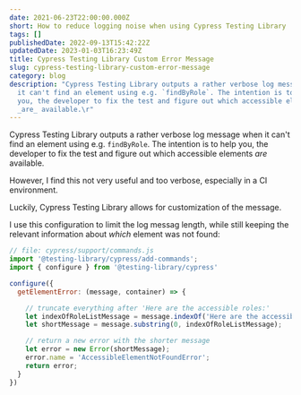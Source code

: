 ```yaml
---
date: 2021-06-23T22:00:00.000Z
short: How to reduce logging noise when using Cypress Testing Library
tags: []
publishedDate: 2022-09-13T15:42:22Z
updatedDate: 2023-01-03T16:23:49Z
title: Cypress Testing Library Custom Error Message
slug: cypress-testing-library-custom-error-message
category: blog
description: "Cypress Testing Library outputs a rather verbose log message when
  it can't find an element using e.g. `findByRole`. The intention is to help
  you, the developer to fix the test and figure out which accessible elements
  _are_ available.\r"
---
```



Cypress Testing Library outputs a rather verbose log message when it can't find an element using e.g. `findByRole`. The intention is to help you, the developer to fix the test and figure out which accessible elements _are_ available.

However, I find this not very useful and too verbose, especially in a CI environment.

Luckily, Cypress Testing Library allows for customization of the message.

I use this configuration to limit the log messag length, while still keeping the relevant information about _which_ element was not found:

```js
// file: cypress/support/commands.js
import '@testing-library/cypress/add-commands';
import { configure } from '@testing-library/cypress'

configure({
  getElementError: (message, container) => {

    // truncate everything after 'Here are the accessible roles:'
    let indexOfRoleListMessage = message.indexOf('Here are the accessible roles:');
    let shortMessage = message.substring(0, indexOfRoleListMessage);

    // return a new error with the shorter message
    let error = new Error(shortMessage);
    error.name = 'AccessibleElementNotFoundError';
    return error;
  }
})
```